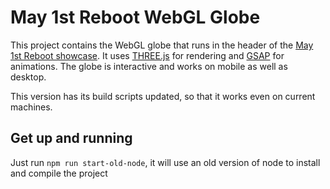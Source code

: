 # May 1st Reboot WebGL Globe

This project contains the WebGL globe that runs in the header of the [May 1st Reboot showcase](http://www.may1reboot.com/). It uses [THREE.js](http://threejs.org/) for rendering and [GSAP](http://greensock.com/gsap) for animations. The globe is interactive and works on mobile as well as desktop.

This version has its build scripts updated, so that it works even on current machines.

## Get up and running

Just run `npm run start-old-node`, it will use an old version of node to install and compile the project
